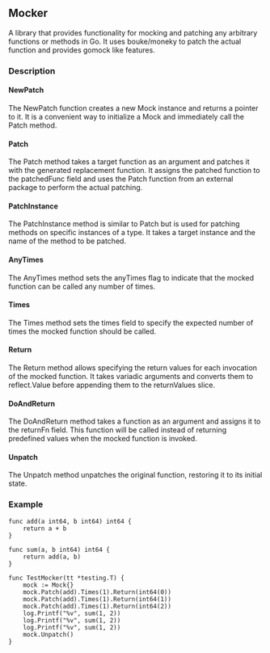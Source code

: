 ## Mocker
A library that provides functionality for mocking and patching any arbitrary functions or methods in Go.
It uses bouke/moneky to patch the actual function and provides gomock like features.

### Description
#### NewPatch
The NewPatch function creates a new Mock instance and returns a pointer to it. It is a convenient way to initialize a Mock and immediately call the Patch method.
#### Patch
The Patch method takes a target function as an argument and patches it with the generated replacement function. It assigns the patched function to the patchedFunc field and uses the Patch function from an external package to perform the actual patching.
#### PatchInstance
The PatchInstance method is similar to Patch but is used for patching methods on specific instances of a type. It takes a target instance and the name of the method to be patched.
#### AnyTimes
The AnyTimes method sets the anyTimes flag to indicate that the mocked function can be called any number of times.

#### Times
The Times method sets the times field to specify the expected number of times the mocked function should be called.

#### Return
The Return method allows specifying the return values for each invocation of the mocked function. It takes variadic arguments and converts them to reflect.Value before appending them to the returnValues slice.

#### DoAndReturn
The DoAndReturn method takes a function as an argument and assigns it to the returnFn field. This function will be called instead of returning predefined values when the mocked function is invoked.

#### Unpatch
The Unpatch method unpatches the original function, restoring it to its initial state.

### Example
```
func add(a int64, b int64) int64 {
	return a + b
}

func sum(a, b int64) int64 {
	return add(a, b)
}

func TestMocker(tt *testing.T) {
	mock := Mock{}
	mock.Patch(add).Times(1).Return(int64(0))
	mock.Patch(add).Times(1).Return(int64(1))
	mock.Patch(add).Times(1).Return(int64(2))
	log.Printf("%v", sum(1, 2))
	log.Printf("%v", sum(1, 2))
	log.Printf("%v", sum(1, 2))
	mock.Unpatch()
}
```